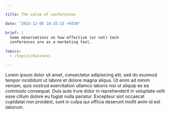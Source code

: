 ```yaml
---

title: The value of conferences

date: "2015-12-05 18:35:15 +0530"

brief: |
  Some observations on how effective (or not) tech
  conferences are as a marketing tool.

topics:
  - /topics/business

---
```


Lorem ipsum dolor sit amet, consectetur adipisicing elit, sed do eiusmod tempor incididunt ut labore et dolore magna aliqua. Ut enim ad minim veniam, quis nostrud exercitation ullamco laboris nisi ut aliquip ex ea commodo consequat. Duis aute irure dolor in reprehenderit in voluptate velit esse cillum dolore eu fugiat nulla pariatur. Excepteur sint occaecat cupidatat non proident, sunt in culpa qui officia deserunt mollit anim id est laborum.